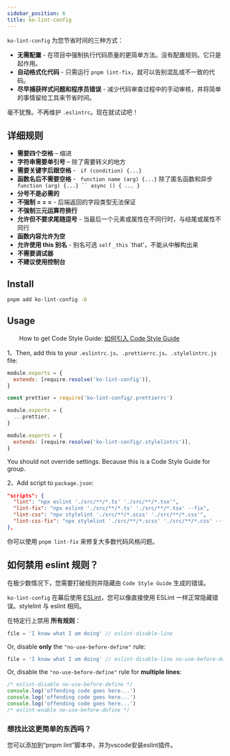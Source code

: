 ```yaml
---
sidebar_position: 6
title: ko-lint-config
---
```


`ko-lint-config` 为您节省时间的三种方式：

- **无需配置** - 在项目中强制执行代码质量的更简单方法。没有配置规则。它只是起作用。
- **自动格式化代码** - 只需运行 `pnpm lint-fix`，就可以告别混乱或不一致的代码。
- **尽早捕获样式问题和程序员错误** - 减少代码审查过程中的手动审核，并将简单的事情留给工具来节省时间。

毫不犹豫。不再维护 `.eslintrc`。现在就试试吧！

## 详细规则
- **需要四个空格** – 缩进
- **字符串需要单引号** – 除了需要转义的地方
- **需要关键字后跟空格** - ` if (condition) {...}`
- **函数名后不需要空格** - ` function name (arg) {...}` 除了匿名函数和异步 ` function (arg) {...} `` async () { ... }`
- **分号不是必需的**
- **不强制 = = =** - 后端返回的字段类型无法保证
- **不强制三元运算符换行**
- **允许但不要求尾随逗号** - 当最后一个元素或属性在不同行时，与结尾或属性不同行
- **函数内容允许为空**
- **允许使用 this 别名** - 别名可选 `self` `_this` `that'，不能从中解构出来
- **不需要调试器**
- **不建议使用控制台**


## Install

``` bash
pnpm add ko-lint-config -D
```

## Usage

&emsp;&emsp;How to get Code Style Guide: <a href="https://dtstack.yuque.com/rd-center/sm6war/eeyxxe" target="_black">如何引入 Code Style Guide</a>

1、Then, add this to your `.eslintrc.js`、`.prettierrc.js`、`.stylelintrc.js` file:

``` js
module.exports = {
  extends: [require.resolve('ko-lint-config')],
}
```
``` js
const prettier = require('ko-lint-config/.prettierrc')

module.exports = {
  ...prettier,
}
```
``` js
module.exports = {
  extends: [require.resolve('ko-lint-config/.stylelintrc')],
}
```

You should not override settings. Because this is a Code Style Guide for group.

2、Add script to `package.json`:

``` json
"scripts": {
  "lint": "npx eslint './src/**/*.ts' './src/**/*.tsx'",
  "lint-fix": "npx eslint './src/**/*.ts' './src/**/*.tsx' --fix",
  "lint-css": "npx stylelint './src/**/*.scss' './src/**/*.css'",
  "lint-css-fix": "npx stylelint './src/**/*.scss' './src/**/*.css' --fix"
},
```

你可以使用 `pnpm lint-fix` 来修复大多数代码风格问题。

## 如何禁用 eslint 规则？

在极少数情况下，您需要打破规则并隐藏由 `Code Style Guide` 生成的错误。

`ko-lint-config` 在幕后使用 [ESLint](http://eslint.org/)，您可以像直接使用 ESLint 一样正常隐藏错误。stylelint 与 eslint 相同。

在特定行上禁用 **所有规则**：

```js
file = 'I know what I am doing' // eslint-disable-line
```

Or, disable **only** the `"no-use-before-define"` rule:

```js
file = 'I know what I am doing' // eslint-disable-line no-use-before-define
```

Or, disable the `"no-use-before-define"` rule for **multiple lines**:

```js
/* eslint-disable no-use-before-define */
console.log('offending code goes here...')
console.log('offending code goes here...')
console.log('offending code goes here...')
/* eslint-enable no-use-before-define */
```

### 想找比这更简单的东西吗？

您可以添加到“pnpm lint”脚本中，并为vscode安装eslint插件。

